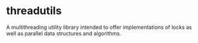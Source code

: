 # threadutils

A multithreading utility library intended to offer implementations of locks as well as parallel data structures and algorithms.
